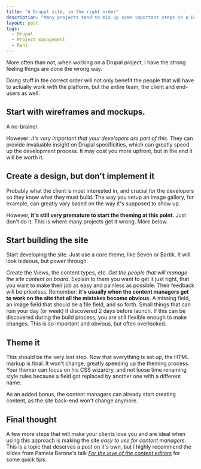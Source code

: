 ```yaml
---
title: "A Drupal site, in the right order"
description: "Many projects tend to mix up some important steps in a Drupal project. Here's how to get it right."
layout: post
tags:
  - Drupal
  - Project management
  - Rant
--- 
```


More often than not, when working on a Drupal project, I have the strong feeling things are done the wrong way.

Doing stuff in the correct order will not only benefit the people that will have to actually work *with* the platform, but the entire team, the client and end-users as well. 

## Start with wireframes and mockups.

A no-brainer.

However: *it's very important that your developers are part of this*. They can provide invaluable insight on Drupal specificities, which can greatly speed up the development process. It may cost you more upfront, but in the end it will be worth it. 

## Create a design, but don't implement it

Probably what the client is most interested in, and crucial for the developers so they know what they must build. The way you setup an image gallery, for example, can greatly vary based on the way it's supposed to show up.

However, **it's still very premature to start the theming at this point**. Just don't do it. This is where many projects get it wrong. More below. 

## Start building the site

Start developing the site. Just use a core theme, like Seven or Bartik. It will look hideous, but power through.

Create the Views, the content types, etc. *Get the people that will manage the site content on board*. Explain to them you want to get it just right, that you want to make their job as easy and painless as possible. Their feedback will be priceless. Remember: **it's usually when the content managers get to work on the site that all the mistakes become obvious.** A missing field, an image field that should be a file field, and so forth. Small things that can ruin your day (or week) if discovered 2 days before launch. If this can be discovered during the build process, you are still flexible enough to make changes. This is so important and obvious, but often overlooked. 

## Theme it

This should be the very last step. Now that everything is set up, the HTML markup is final. It won't change, greatly speeding up the theming process. Your themer can focus on his CSS wizardry, and not loose time renaming style rules because a field got replaced by another one with a different name.

As an added bonus, the content managers can already start creating content, as the site back-end won't change anymore. 

## Final thought

A few more steps that will make your clients love you and are ideal when using this approach is making the site *easy to use for content managers*. This is a topic that deserves a post on it's own, but I highly recommend the slides from Pamela Barone's talk [*For the love of the content editors*](http://fr.slideshare.net/PamelaBarone/for-the-love-of-the-content-editors-drupalcon-prague-27036809) for some quick tips.
